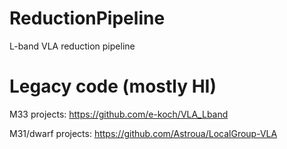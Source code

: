 # ReductionPipeline
L-band VLA reduction pipeline

# Legacy code (mostly HI)

M33 projects: https://github.com/e-koch/VLA_Lband

M31/dwarf projects: https://github.com/Astroua/LocalGroup-VLA
